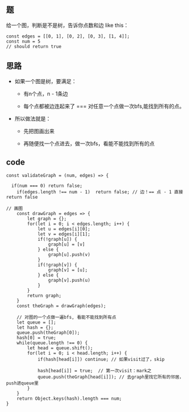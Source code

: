## 题 

给一个图，判断是不是树，告诉你点数和边 like this：

```
const edges = [[0, 1], [0, 2], [0, 3], [1, 4]];
const num = 5
// should return true 
```

## 思路

- 如果一个图是树，要满足：  

  - 有n个点，n - 1条边
  
  - 每个点都被边连起来了 === 对任意一个点做一次bfs,能找到所有的点。

- 所以做法就是： 

  - 先把图画出来
  
  - 再随便找一个点进去，做一次bfs，看能不能找到所有的点


## code

```
const validateGraph = (num, edges) => {

  if(num === 0) return false;
	if(edges.length !== num - 1)  return false; // 边！== 点 - 1 直接return false

// 画图
	const drawGraph = edges => {
		let graph = {};
		for(let i = 0; i < edges.length; i++) {
			let u = edges[i][0];
			let v = edges[i][1];
			if(!graph[u]) {
				graph[u] = [v]
			} else {
				graph[u].push(v)
			}
			if(!graph[v]) {
				graph[v] = [u];
			} else {
				graph[v].push(u)
			}
		}
		return graph;
	}	
	const theGraph = drawGraph(edges);

	// 对图的一个点做一遍bfs, 看能不能找到所有点
	let queue = [];
	let hash = {};
	queue.push(theGraph[0]);
	hash[0] = true;
	while(queue.length !== 0) {
		let head = queue.shift();
		for(let i = 0; i < head.length; i++) {
			if(hash[head[i]]) continue; // 如果visit过了，skip
			
			hash[head[i]] = true;  // 第一次visit：mark之
			queue.push(theGraph[head[i]]); // 去graph里找它所有的邻居，push进queue里
		}
	}
	return Object.keys(hash).length === num;
}
```
